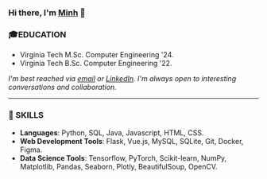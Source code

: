 ### Hi there, I'm [Minh](https://mnguyen0226.github.io/) 👋

### 🎓EDUCATION

- Virginia Tech M.Sc. Computer Engineering '24.
- Virginia Tech B.Sc. Computer Engineering '22.

_I'm best reached via [email](https://mnguyen0226.github.io/contact) or [LinkedIn](https://www.linkedin.com/in/minhbtnguyen/). I'm always open to interesting conversations and collaboration._

---
### 🔧 SKILLS
- **Languages**: Python, SQL, Java, Javascript, HTML, CSS.
- **Web Development Tools**: Flask, Vue.js, MySQL, SQLite, Git, Docker, Figma.
- **Data Science Tools**: Tensorflow, PyTorch, Scikit-learn, NumPy, Matplotlib, Pandas, Seaborn, Plotly, BeautifulSoup, OpenCV.


